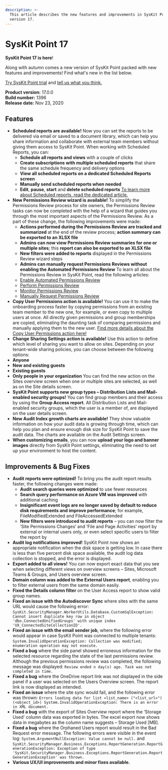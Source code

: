 ```yaml
---
description: >-
  This article describes the new features and improvements in SysKit Point
  version 17.
---
```


# SysKit Point 17

**SysKit Point 17 is here**!

Along with autumn comes a new version of SysKit Point packed with new features and improvements! Find what's new in the list below.

[Try SysKit Point trial](https://www.syskit.com/products/point/request-a-free-trial/) and [tell us what you think.](https://www.syskit.com/company/contact-us/)

**Product version:** 17.0.0  
**Build number:** 1396  
**Release date:** Nov 23, 2020

## Features

* **Scheduled reports are available!** Now you can set the reports to be delivered via email or saved to a document library, which can help you share information and collaborate with external team members without giving them access to SysKit Point. When working with Scheduled Reports, you can:
  * **Schedule all reports and views** with a couple of clicks
  * **Create subscriptions with multiple scheduled reports** that share the same schedule frequency and delivery options
  * **View all scheduled reports on a dedicated Scheduled Reports screen**
  *	**Manually send scheduled reports when needed**
  *	**Edit**, **pause**, **start** and **delete scheduled reports**
  [To learn more about Scheduled reports, read the dedicated article.](../common-tasks/schedule-reports.md)
* **New Permissions Review wizard is available!** To simplify the Permissions Review process for site owners, the Permissions Review tasks can now be completed with the help of a wizard that guides you through the most important aspects of the Permissions Review.
As a part of these change, the following improvements were made:
  *	**Actions performed during the Permissions Review are tracked and summarized** at the end of the review process; **action summary can be exported to an XLSX file**
  *	**Admins can now view Permissions Review summaries for one or multiple sites**; this **report can also be exported to an XLSX file**
  *	**New filters were added to reports** displayed in the Permissions Review wizard steps
  *	**Admins can manually request Permissions Reviews without enabling the Automated Permissions Review** 
  To learn all about the Permissions Review in SysKit Point, read the following articles:
  * [Enable Automated Permissions Review](../installation-and-configuration/enable-permissions-review.md)
  * [Perform Permissions Review](../common-tasks/permissions-review.md)
  * [Monitor Permissions Review](../common-tasks/monitor-permissions-review.md)
  * [Manually Request Permissions Review](../common-tasks/manually-request-permissions-review.md)
*	**Copy User Permissions action is available!** You can use it to make the onboarding process faster by copying permissions from an existing team member to the new one, for example, or even copy to multiple users at once. All directly given permissions and group memberships are copied, eliminating the daunting task of comparing permissions and manually applying them to the new user. 
[Find more details about the Copy User Permissions action here!](../common-tasks/copy-user-permissions.md)
*	**Change Sharing Settings action is available!** Use this action to define which level of sharing you want to allow on sites. Depending on your tenant-wide sharing policies, you can choose between the following options:
  *	**Anyone**
  *	**New and existing guests**
  *	**Existing guests**
  *	**Only people in your organization**
  You can find the new action on the Sites overview screen when one or multiple sites are selected, as well as on the Site details screen. 
*	**SysKit Point supports new group types – Distribution Lists and Mail-enabled security groups!** You can find group members and their access by using the **Group Access report**. All Distribution Lists and Mail-enabled security groups, which the user is a member of, are displayed on the user details screen. 
*	**New Audit Index growth charts are available!** They show valuable information on how your audit data is growing through time, which can help you plan and ensure enough disk size for SysKit Point to save the audit data. The charts are available on the Audit Settings screen. 
*	**When customizing emails**, you can now **upload your logo and banner images** directly from SysKit Point settings, eliminating the need to set up your environment to host the content. 

## Improvements & Bug Fixes

* **Audit reports were optimized!** To bring you the audit report results faster, the following changes were made:
  *	**Audit search queries were optimized** to use fewer resources
  *	**Search query performance on Azure VM was improved** with additional caching
  *	**Insignificant event logs are no longer saved by default to reduce disk requirements and improve performance**; for example, FileModifiedExtended and FileAccessedExtended
  *	**New filters were introduced to audit reports** – you can now filter the ‘Site Permissions Changes’ and ‘File and Page Activities’ report by external or internal users only, or even select specific users to filter the report by
*	**Audit log notifications improved!** SysKit Point now shows an appropriate notification when the disk space is getting low. In case there is less than five percent disk space available, the audit log data collection is stopped, and the error is displayed. 
*	**Export added to all views!** You can now export exact data that you see when selecting different views on overview screens – Sites, Microsoft Teams & Groups, and Users overview screen.   
*	**Domain column was added to the External Users report**, enabling you to filter external users from the same domain easily. 
*	**Fixed the Details column filter** on the User Access report to show valid group names. 
*	**Fixed an issue with the Autodiscover Sync** where sites with the same URL would cause the following error: 
`SysKit.SecurityManager.WorkerUtils.Database.CustomSqlException: Cannot insert duplicate key row in object 'dbo.ConnectedUnifiedGroups' with unique index 'UX_ConnectedSiteCollectionID'.`
*	**Fixed an issue with the email sender job**, where the following error would appear in case SysKit Point was connected to multiple tenants:
`System.InvalidOperationException: Collection was modified; enumeration operation may not execute.` 
*	**Fixed a bug** where the side panel showed erroneous information for the selected resource regarding the state of the last permissions review. Although the previous permissions review was completed, the following message was displayed: `Review ended n day(s) ago. Task was not completed in time.`
*	**Fixed a bug** where the OneDrive report link was not displayed in the side panel if a user was selected on the Users Overview screen. The report link is now displayed as intended. 
*	**Fixed an issue** where the site sync would fail, and the following error was thrown:
`Errors loading data for list <list_name> ("<list_url>") (<object_id>)
System.InvalidOperationException: There is an error in XML document.`
*	**Fixed a bug** with the export of Sites Overview report where the ‘Storage Used’ column data was exported in bytes. The excel export now shows data in megabytes as the column name suggests – Storage Used \[MB\]. 
*	**Fixed a bug** where the Orphaned Users report would result in the Bad Request error message. The following errors were visible in the event log:
`System.ArgumentNullException: Value cannot be null.` and 
`SysKit.SecurityManager.Business.Exceptions.ReportGeneration.ReportGenerationException: Exception of type 'SysKit.SecurityManager.Business.Exceptions.ReportGeneration.ReportGenerationException' was thrown.`
*	**Various UX/UI improvements and minor fixes available.**
